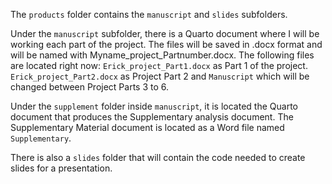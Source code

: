 The `products` folder contains the `manuscript` and `slides` subfolders.

Under the `manuscript` subfolder, there is a Quarto document where I will be working each part of the project. The files will be saved in .docx format and will be named with Myname_project_Partnumber.docx. The following files are located right now:
`Erick_project_Part1.docx` as Part 1 of the project.
`Erick_project_Part2.docx` as Project Part 2 and
`Manuscript` which will be changed between Project Parts 3 to 6.

Under the `supplement` folder inside `manuscript`, it is located the Quarto document that produces the Supplementary analysis document. The Supplementary Material document is located as a Word file named `Supplementary`.

There is also a `slides` folder that will contain the code needed to create slides for a presentation.


